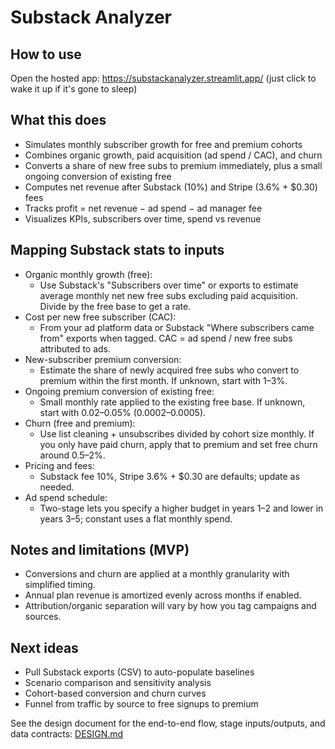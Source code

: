 # Substack Analyzer

## How to use

Open the hosted app: https://substackanalyzer.streamlit.app/ (just click to wake it up if it's gone to sleep)

## What this does

- Simulates monthly subscriber growth for free and premium cohorts
- Combines organic growth, paid acquisition (ad spend / CAC), and churn
- Converts a share of new free subs to premium immediately, plus a small ongoing conversion of existing free
- Computes net revenue after Substack (10%) and Stripe (3.6% + $0.30) fees
- Tracks profit = net revenue − ad spend − ad manager fee
- Visualizes KPIs, subscribers over time, spend vs revenue

## Mapping Substack stats to inputs

- Organic monthly growth (free):
  - Use Substack's "Subscribers over time" or exports to estimate average monthly net new free subs excluding paid acquisition. Divide by the free base to get a rate.
- Cost per new free subscriber (CAC):
  - From your ad platform data or Substack "Where subscribers came from" exports when tagged. CAC = ad spend / new free subs attributed to ads.
- New-subscriber premium conversion:
  - Estimate the share of newly acquired free subs who convert to premium within the first month. If unknown, start with 1–3%.
- Ongoing premium conversion of existing free:
  - Small monthly rate applied to the existing free base. If unknown, start with 0.02–0.05% (0.0002–0.0005).
- Churn (free and premium):
  - Use list cleaning + unsubscribes divided by cohort size monthly. If you only have paid churn, apply that to premium and set free churn around 0.5–2%.
- Pricing and fees:
  - Substack fee 10%, Stripe 3.6% + $0.30 are defaults; update as needed.
- Ad spend schedule:
  - Two-stage lets you specify a higher budget in years 1–2 and lower in years 3–5; constant uses a flat monthly spend.

## Notes and limitations (MVP)

- Conversions and churn are applied at a monthly granularity with simplified timing.
- Annual plan revenue is amortized evenly across months if enabled.
- Attribution/organic separation will vary by how you tag campaigns and sources.

## Next ideas

- Pull Substack exports (CSV) to auto-populate baselines
- Scenario comparison and sensitivity analysis
- Cohort-based conversion and churn curves
- Funnel from traffic by source to free signups to premium

See the design document for the end-to-end flow, stage inputs/outputs, and data contracts: [DESIGN.md](./DESIGN.md)

